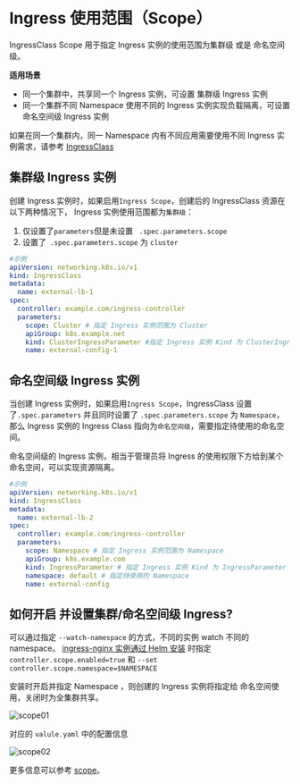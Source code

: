 # Ingress 使用范围（Scope）

IngressClass Scope 用于指定 Ingress 实例的使用范围为集群级 或是 命名空间级。

**适用场景**

* 同一个集群中，共享同一个 Ingress 实例，可设置 集群级 Ingress 实例
* 同一个集群不同 Namespace 使用不同的 Ingress 实例实现负载隔离，可设置 命名空间级 Ingress 实例

如果在同一个集群内，同一 Namespace 内有不同应用需要使用不同 Ingress 实例需求，请参考 [IngressClass](ingressclass.md)

## 集群级 Ingress 实例

创建 Ingress 实例时，如果启用`Ingress Scope`，创建后的 IngressClass 资源在以下两种情况下， Ingress 实例使用范围都为`集群级`：

1. 仅设置了`parameters`但是未设置 ` .spec.parameters.scope` 
2. 设置了` .spec.parameters.scope` 为 `cluster`

```yaml
#示例
apiVersion: networking.k8s.io/v1
kind: IngressClass
metadata:
  name: external-lb-1
spec:
  controller: example.com/ingress-controller
  parameters:
    scope: Cluster # 指定 Ingress 实例范围为 Cluster
    apiGroup: k8s.example.net
    kind: ClusterIngressParameter #指定 Ingress 实例 Kind 为 ClusterIngressParameter
    name: external-config-1
```

## 命名空间级 Ingress 实例

当创建 Ingress 实例时，如果启用`Ingress Scope`，IngressClass 设置了`.spec.parameters` 并且同时设置了 `.spec.parameters.scope` 为 `Namespace`，那么 Ingress 实例的 Ingress Class 指向为`命名空间级`，需要指定待使用的命名空间。

命名空间级的 Ingress 实例，相当于管理员将 Ingress 的使用权限下方给到某个命名空间，可以实现资源隔离。

```yaml
#示例
apiVersion: networking.k8s.io/v1
kind: IngressClass
metadata:
  name: external-lb-2
spec:
  controller: example.com/ingress-controller
  parameters:
    scope: Namespace # 指定 Ingress 实例范围为 Namespace
    apiGroup: k8s.example.com
    kind: IngressParameter # 指定 Ingress 实例 Kind 为 IngressParameter
    namespace: default # 指定待使用的 Namespace
    name: external-config
```

## 如何开启 并设置集群/命名空间级 Ingress?

可以通过指定 `--watch-namespace` 的方式，不同的实例 watch 不同的 namespace。
[ingress-nginx 实例通过 Helm 安装](install.md) 时指定 `controller.scope.enabled=true` 和 `--set controller.scope.namespace=$NAMESPACE`

安装时开启并指定 Namespace ，则创建的 Ingress 实例将指定给 命名空间使用，关闭时为全集群共享。

![scope01](/Users/daiqiuping/gitlab&github/DaoCloud-docs/docs/zh/docs/network/images/scope01.jpg)

对应的 `valule.yaml` 中的配置信息

![scope02](/Users/daiqiuping/gitlab&github/DaoCloud-docs/docs/zh/docs/network/images/scope02.jpg)

更多信息可以参考 [scope](https://kubernetes.github.io/ingress-nginx/deploy/#scope)。
